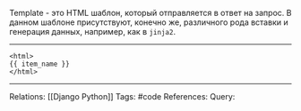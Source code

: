Template - это HTML шаблон, который отправляется в ответ на запрос. В данном шаблоне присутствуют, конечно же, различного рода вставки и генерация данных, например, как в `jinja2`. 

___
```
<html>
{{ item_name }}
</html>
```
___
Relations: [[Django Python]] 
Tags: #code
References: 
Query: 